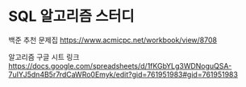 # SQL 알고리즘 스터디

백준 추천 문제집 
https://www.acmicpc.net/workbook/view/8708

알고리즘 구글 시트 링크
https://docs.google.com/spreadsheets/d/1fKGbYLg3WDNoguQSA-7uIYJ5dn4B5r7rdCaWRo0Emyk/edit?gid=761951983#gid=761951983

